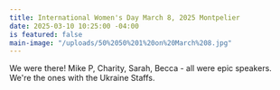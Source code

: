 ```yaml
---
title: International Women's Day March 8, 2025 Montpelier
date: 2025-03-10 10:25:00 -04:00
is featured: false
main-image: "/uploads/50%2050%201%20on%20March%208.jpg"
---
```


We were there! Mike P, Charity, Sarah, Becca - all were epic speakers. We're the ones with the Ukraine Staffs.